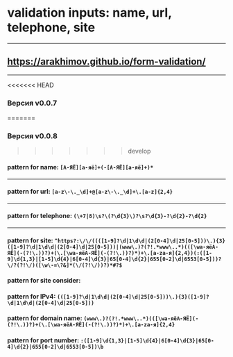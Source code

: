 # validation inputs: name, url, telephone, site
---
## https://arakhimov.github.io/form-validation/
---
<<<<<<< HEAD
### Версия v0.0.7
=======
### Версия v0.0.8
>>>>>>> develop

#### pattern for name: ```[А-ЯЁ][а-яё]+(-[А-ЯЁ][а-яё]+)*```
---
#### pattern for url: ```[a-z\-\._\d]+@[a-z\-\._\d]+\.[a-z]{2,4}```
---
#### pattern for telephone: ```(\+7|8)\s?\(?\d{3}\)?\s?\d{3}-?\d{2}-?\d{2}```
---
#### pattern for site: ```^https?:\/\/((([1-9]?\d|1\d\d|(2[0-4]\d|25[0-5]))\.){3}([1-9]?\d|1\d\d|(2[0-4]\d|25[0-5]))|(www\.)?(?!.*www\..*)(([\wа-яёА-ЯЁ](-(?!\.))?)+(\.[\wа-яёА-ЯЁ](-(?!\.))?)*)+\.[a-zа-я]{2,4})(:([1-9]\d{1,3}|[1-5]\d{4}|6[0-4]\d{3}|65[0-4]\d{2}|655[0-2]\d|6553[0-5]))?\/?(?!\/)([\w\-=\?&]*(\/(?!\/))?)*#?$```
#### pattern for site consider: 
#### pattern for IPv4: ```(([1-9]?\d|1\d\d|(2[0-4]\d|25[0-5]))\.){3}([1-9]?\d|1\d\d|(2[0-4]\d|25[0-5]))```
#### pattern for domain name: ```(www\.)?(?!.*www\..*)(([\wа-яёА-ЯЁ](-(?!\.))?)+(\.[\wа-яёА-ЯЁ](-(?!\.))?)*)+\.[a-zа-я]{2,4}```
#### pattern for port number: ```:([1-9]\d{1,3}|[1-5]\d{4}|6[0-4]\d{3}|65[0-4]\d{2}|655[0-2]\d|6553[0-5])\b```
